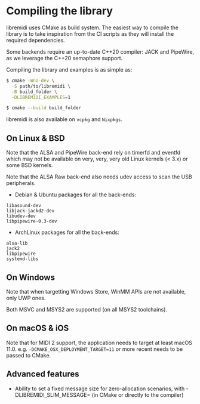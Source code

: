 # Compiling the library

libremidi uses CMake as build system.
The easiest way to compile the library is to take inspiration from the CI scripts as they will install the required dependencies.

Some backends require an up-to-date C++20 compiler: JACK and PipeWire, as we leverage 
the C++20 semaphore support.

Compiling the library and examples is as simple as:

```bash
$ cmake -Wno-dev \
  -S path/to/libremidi \
  -B build_folder \
  -DLIBREMIDI_EXAMPLES=1 

$ cmake --build build_folder
```

libremidi is also available on `vcpkg` and `Nixpkgs`.

## On Linux & BSD

Note that the ALSA and PipeWire back-end rely on timerfd and eventfd which 
may not be available on very, very, very old Linux kernels (< 3.x) or some BSD kernels.

Note that the ALSA Raw back-end also needs udev access to scan the USB peripherals.

- Debian & Ubuntu packages for all the back-ends: 
```
libasound-dev
libjack-jackd2-dev
libudev-dev
libpipewire-0.3-dev
```

- ArchLinux packages for all the back-ends: 
```
alsa-lib
jack2
libpipewire
systemd-libs
```

## On Windows
Note that when targetting Windows Store, WinMM APIs are not available, only UWP ones.

Both MSVC and MSYS2 are supported (on all MSYS2 toolchains).

## On macOS & iOS
Note that for MIDI 2 support, the application needs to target at least macOS 11.0.
e.g. `-DCMAKE_OSX_DEPLOYMENT_TARGET=11` or more recent needs to be passed to CMake.

## Advanced features

- Ability to set a fixed message size for zero-allocation scenarios, with -DLIBREMIDI_SLIM_MESSAGE=<NBytes> (in CMake or directly to the compiler)
